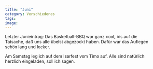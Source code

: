 ```yaml
---
title: "Juni"
category: Verschiedenes
tags: 
image: 
---
```


Letzter Junieintrag: Das Basketball-BBQ war ganz cool, bis auf die Tatsache, daß uns alle übelst abgezockt haben. Dafür war das Auflegen schön lang und locker.  

Am Samstag leg ich auf dem Isarfest vom Timo auf. Alle sind natürlich herzlich eingeladen, soll ich sagen. 


